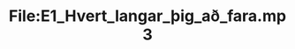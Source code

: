 ---
title: File:E1_Hvert_langar_þig_að_fara.mp3
recording of: Hvert langar þig að fara?
reading speed: slow
speaker: E
license: CC0
---